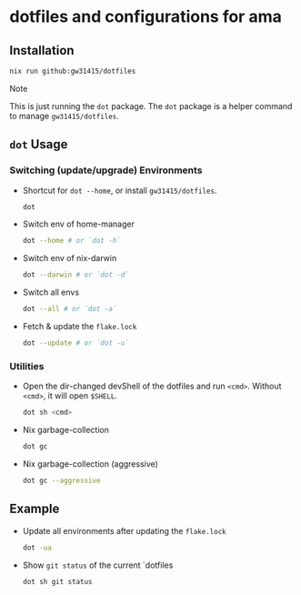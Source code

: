# dotfiles and configurations for ama

## Installation

```bash
nix run github:gw31415/dotfiles
```

> [!note]
> This is just running the `dot` package. The `dot` package is a helper command to manage `gw31415/dotfiles`.

## `dot` Usage

### Switching (update/upgrade) Environments

- Shortcut for `dot --home`, or install `gw31415/dotfiles`.
	```bash
	dot
	```

- Switch env of home-manager
	```bash
	dot --home # or `dot -h`
	```

- Switch env of nix-darwin
	```bash
	dot --darwin # or `dot -d`
	```

- Switch all envs
	```bash
	dot --all # or `dot -a`
	```

- Fetch & update the `flake.lock`
	```bash
	dot --update # or `dot -u`
	```

### Utilities

- Open the dir-changed devShell of the dotfiles and run `<cmd>`. Without `<cmd>`, it will open `$SHELL`.
	```bash
	dot sh <cmd>
	```

- Nix garbage-collection
	```bash
	dot gc
	```

- Nix garbage-collection (aggressive)
	```bash
	dot gc --aggressive
	```

## Example

- Update all environments after updating the `flake.lock`
	```bash
	dot -ua
	```

- Show `git status` of the current `dotfiles
	```bash
	dot sh git status
	```
